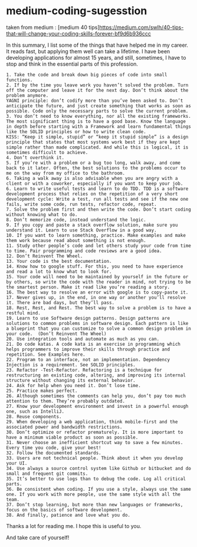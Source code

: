 # medium-coding-sugesstion

taken from medium :
[medium 40 tips]https://medium.com/swlh/40-tips-that-will-change-your-coding-skills-forever-bf9d6b936ccc

In this summary, I list some of the things that have helped me in my career. It reads fast, but applying them well can take a lifetime. I have been developing applications for almost 15 years, and still, sometimes, I have to stop and think in the essential parts of this profession.

    1. Take the code and break down big pieces of code into small functions.
    2. If by the time you leave work you haven’t solved the problem. Turn off the computer and leave it for the next day. Don’t think about the problem anymore.
    YAGNI principle: don’t codify more than you’ve been asked to. Don’t anticipate the future, and just create something that works as soon as possible. Code only the necessary parts to solve the current problem.
    3. You don’t need to know everything, nor all the existing frameworks. The most significant thing is to have a good base. Know the language in depth before starting with a Framework and learn fundamental things like the SOLID principles or how to write clean code.
    KISS: “Keep it simple, stupid” or “keep it stupid simple” is a design principle that states that most systems work best if they are kept simple rather than made complicated. And while this is logical, it is sometimes difficult to achieve.
    4. Don’t overthink it.
    5. If you’re with a problem or a bug too long, walk away, and come back to it later. Often, the best solutions to the problems occur to me on the way from my office to the bathroom. 
    6. Taking a walk away is also advisable when you are angry with a client or with a coworker, especially if you want to keep your job.
    6. Learn to write useful tests and learn to do TDD. TDD is a software development process that relies on the repetition of a very short development cycle: Write a test, run all tests and see if the new one fails, write some code, run tests, refactor code, repeat.
    7. Solve the problem first and then write the code. Don’t start coding without knowing what to do.
    8. Don’t memorize code, instead understand the logic.
    9. If you copy and paste a stack overflow solution, make sure you understand it. Learn to use Stack Overflow in a good way.
    10. If you want to learn something, practice. Make examples and make them work because read about something is not enough.
    11. Study other people’s code and let others study your code from time to time. Pair programming and code reviews are a good idea.
    12. Don’t Reinvent The Wheel.
    13. Your code is the best documentation.
    14. Know how to google stuff. For this, you need to have experience and read a lot to know what to look for.
    15. Your code will need to be maintained by yourself in the future or by others, so write the code with the reader in mind, not trying to be the smartest person. Make it read like you’re reading a story.
    16. The best way to resolve an error with google is to copy-paste it.
    17. Never gives up, in the end, in one way or another you’ll resolve it. There are bad days, but they’ll pass.
    18. Rest, Rest, and Rest. The best way to solve a problem is to have a restful mind.
    19. Learn to use Software design patterns. Design patterns are solutions to common problems in software design. Each pattern is like a blueprint that you can customize to solve a common design problem in your code.  (Don’t Reinvent The Wheel)
    20. Use integration tools and automate as much as you can.
    21. Do code katas. A code kata is an exercise in programming which helps programmers to improve their skills through practice and repetition. See Examples here.
    22. Program to an interface, not an implementation. Dependency Injection is a requirement. See SOLID principles.
    23. Refactor -Test-Refactor. Refactoring is a technique for restructuring an existing code, altering, and improving its internal structure without changing its external behavior.
    24. Ask for help when you need it. Don’t lose time.
    25. Practice makes perfect.
    26. Although sometimes the comments can help you, don’t pay too much attention to them. They’re probably outdated.
    27. Know your development environment and invest in a powerful enough one, such as IntelliJ.
    28. Reuse components.
    29. When developing a web application, think mobile-first and the associated power and bandwidth restrictions.
    30. Don’t optimize or refactor prematurely. It is more important to have a minimum viable product as soon as possible.
    31. Never choose an inefficient shortcut way to save a few minutes. Every time you code, give your best!
    32. Follow the documented standards.
    33. Users are not technical people. Think about it when you develop your UI.
    34. Use always a source control system like Github or bitbucket and do small and frequent git commits.
    35. It’s better to use logs than to debug the code. Log all critical parts.
    36. Be consistent when coding. If you use a style, always use the same one. If you work with more people, use the same style with all the team.
    37. Don’t stop learning, but more than new languages or frameworks, focus on the basics of software development.
    38. And finally, patience and love what you do.

Thanks a lot for reading me. I hope this is useful to you.

And take care of yourself!
